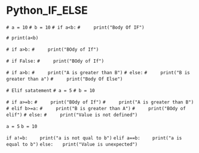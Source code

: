 # Python_IF_ELSE
`# a = 10`
`# b = 10`
`# if a<b:`
`#     print("Body Of IF")`

`# print(a<b)`

`# if a>b:`
`#     print("BOdy of If")`


`# if False:`
`#     print("BOdy of If")`

`# if a>b:`
`#     print("A is greater than B")`
`# else:`
`#     print("B is greater than a")`
`#     print("Body Of Else")`



`# Elif satatement`
`# a = 5`
`# b = 10`

`# if a>=b:`
`#     print("BOdy of If")`
`#     print("A is greater than B")`
`# elif b>=a:`
`#     print("B is greater than A")`
`#     print("BOdy of elif")`
`# else:`
`#     print("Value is not defined")`


`a = 5`
`b = 10`

`if a!=b:`
`    print("a is not qual to b")`
`elif a==b:`
`    print("a is equal to b")`
`else:`
 `   print("Value is unexpected")`
